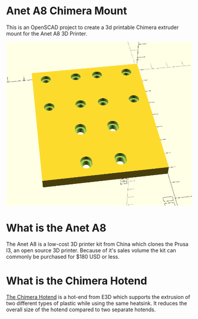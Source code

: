 # Anet A8 Chimera Mount

This is an OpenSCAD project to create a 3d printable Chimera extruder mount for the Anet A8 3D Printer.

![progress screenshot of rendering of project](/graphics/progress.png?raw=true "Progress")

# What is the Anet A8

The Anet A8 is a low-cost 3D printer kit from China which clones the Prusa I3, an open source 3D printer.  Because of it's sales volume the kit can commonly be purchased for $180 USD or less.

# What is the Chimera Hotend

[The Chimera Hotend](https://wiki.e3d-online.com/Cyclops_&_Chimera_Documentation#Mounting_Considerations) is a hot-end from E3D which supports the extrusion of two different types of plastic while using the same heatsink.  It reduces the overall size of the hotend compared to two separate hotends.
